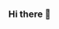 ### Hi there 👋

<!--
**lukkshh/lukkshh** is a ✨ _special_ ✨ repository because its `README.md` (this file) appears on your GitHub profile.

Here are some ideas to get you started:

- 🔭 I’m currently working on ...
- 🌱 I’m currently learning cybersecurity
- 📫 How to reach me: you can't reach me
-->
